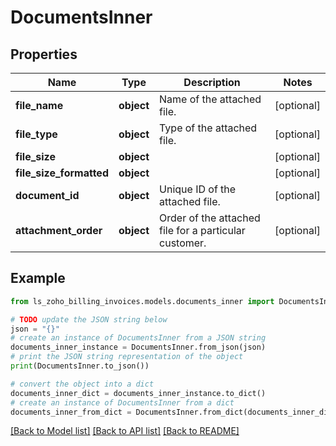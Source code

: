 # DocumentsInner


## Properties

Name | Type | Description | Notes
------------ | ------------- | ------------- | -------------
**file_name** | **object** | Name of the attached file. | [optional] 
**file_type** | **object** | Type of the attached file. | [optional] 
**file_size** | **object** |  | [optional] 
**file_size_formatted** | **object** |  | [optional] 
**document_id** | **object** | Unique ID of the attached file. | [optional] 
**attachment_order** | **object** | Order of the attached file for a particular customer. | [optional] 

## Example

```python
from ls_zoho_billing_invoices.models.documents_inner import DocumentsInner

# TODO update the JSON string below
json = "{}"
# create an instance of DocumentsInner from a JSON string
documents_inner_instance = DocumentsInner.from_json(json)
# print the JSON string representation of the object
print(DocumentsInner.to_json())

# convert the object into a dict
documents_inner_dict = documents_inner_instance.to_dict()
# create an instance of DocumentsInner from a dict
documents_inner_from_dict = DocumentsInner.from_dict(documents_inner_dict)
```
[[Back to Model list]](../README.md#documentation-for-models) [[Back to API list]](../README.md#documentation-for-api-endpoints) [[Back to README]](../README.md)



